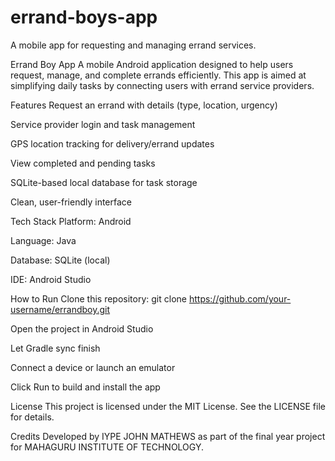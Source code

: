 # errand-boys-app
A mobile app for requesting and managing errand services.

Errand Boy App
A mobile Android application designed to help users request, manage, and complete errands efficiently. This app is aimed at simplifying daily tasks by connecting users with errand service providers.

Features
Request an errand with details (type, location, urgency)


Service provider login and task management


GPS location tracking for delivery/errand updates


View completed and pending tasks


SQLite-based local database for task storage


Clean, user-friendly interface



Tech Stack
Platform: Android


Language: Java


Database: SQLite (local)


IDE: Android Studio



How to Run
Clone this repository:
 git clone https://github.com/your-username/errandboy.git


Open the project in Android Studio


Let Gradle sync finish


Connect a device or launch an emulator


Click Run to build and install the app



License
This project is licensed under the MIT License. See the LICENSE file for details.

Credits
Developed by IYPE JOHN MATHEWS as part of the final year project for MAHAGURU INSTITUTE OF TECHNOLOGY.
